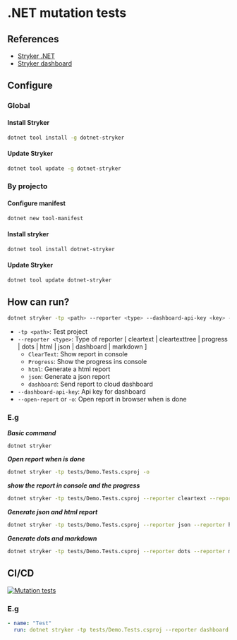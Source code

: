 # .NET mutation tests

## References
  - [Stryker .NET](https://stryker-mutator.io/docs/stryker-net/introduction/)
  - [Stryker dashboard](https://dashboard.stryker-mutator.io/)

## Configure

### Global

#### Install Stryker
```bash
dotnet tool install -g dotnet-stryker
```

#### Update Stryker
```bash
dotnet tool update -g dotnet-stryker
```


### By projecto

#### Configure manifest
```bash
dotnet new tool-manifest
```

#### Install stryker
```bash
dotnet tool install dotnet-stryker
```

#### Update Stryker
```bash
dotnet tool update dotnet-stryker
```



## How can run?

```bash
dotnet stryker -tp <path> --reporter <type> --dashboard-api-key <key> --open-report
```
* `-tp <path>`: Test project
* `--reporter <type>`: Type of reporter [ cleartext | cleartexttree | progress | dots | html | json | dashboard | markdown ]
  * `ClearText`: Show report in console
  * `Progress`: Show the progress ins console
  * `html`: Generate a html report
  * `json`: Generate a json report
  * `dashboard`: Send report to cloud dashboard
* `--dashboard-api-key`: Api key for dashboard
* `--open-report` or `-o`: Open report in browser when is done

### E.g
***Basic command***
```bash
dotnet stryker
```

***Open report when is done***
```bash
dotnet stryker -tp tests/Demo.Tests.csproj -o
```

***show the report in console and the progress***
```bash
dotnet stryker -tp tests/Demo.Tests.csproj --reporter cleartext --reporter progress
```

***Generate json and html report***
```bash
dotnet stryker -tp tests/Demo.Tests.csproj --reporter json --reporter html
```

***Generate dots and markdown***
```bash
dotnet stryker -tp tests/Demo.Tests.csproj --reporter dots --reporter markdown
```



## CI/CD

[![Mutation tests](https://img.shields.io/endpoint?style=flat&url=https%3A%2F%2Fbadge-api.stryker-mutator.io%2Fgithub.com%2FNelsonBN%2Fdemo-dotnet-mutation-tests%2Fmain)](https://dashboard.stryker-mutator.io/reports/github.com/NelsonBN/demo-dotnet-mutation-tests/main)

### E.g
```yml
- name: "Test"
  run: dotnet stryker -tp tests/Demo.Tests.csproj --reporter dashboard --dashboard-api-key ${{ secrets.STRYKER_API_KEY }}
```